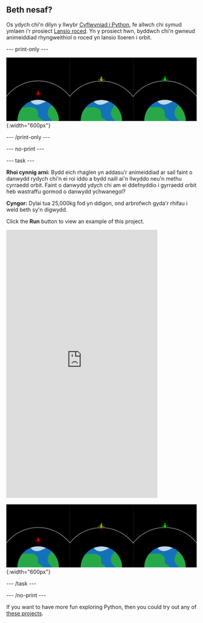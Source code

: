 ## Beth nesaf?

Os ydych chi'n dilyn y llwybr [Cyflwyniad i Python](https://projects.raspberrypi.org/en/raspberrypi/python-intro), fe allwch chi symud ymlaen i'r prosiect [Lansio roced](https://projects.raspberrypi.org/en/projects/rocket-launch). Yn y prosiect hwn, byddwch chi'n gwneud animeiddiad rhyngweithiol o roced yn lansio lloeren i orbit.

--- print-only ---

![Rocket launch project.](images/showcase_rocket.png){:width="600px"}

--- /print-only ---

--- no-print ---

--- task ---

**Rhoi cynnig arni:** Bydd eich rhaglen yn addasu'r animeiddiad ar sail faint o danwydd rydych chi'n ei roi iddo a bydd naill ai'n llwyddo neu'n methu cyrraedd orbit. Faint o danwydd ydych chi am ei ddefnyddio i gyrraedd orbit heb wastraffu gormod o danwydd ychwanegol?

**Cyngor:** Dylai tua 25,000kg fod yn ddigon, ond arbrofwch gyda'r rhifau i weld beth sy'n digwydd.

Click the **Run** button to view an example of this project.

<iframe src="https://editor.raspberrypi.org/en/embed/viewer/rocket-launch-example" width="400" height="710" frameborder="0" marginwidth="0" marginheight="0" allowfullscreen>
</iframe>

![Rocket launch project](images/showcase_rocket.png){:width="600px"}

--- /task ---

--- /no-print ---

If you want to have more fun exploring Python, then you could try out any of [these projects](https://projects.raspberrypi.org/en/projects?software%5B%5D=python).
